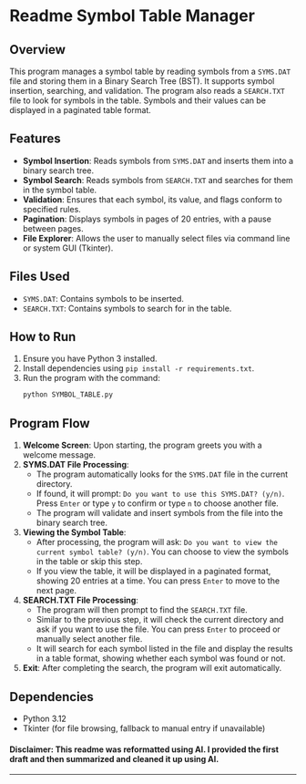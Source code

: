 # Readme Symbol Table Manager

## Overview
This program manages a symbol table by reading symbols from a `SYMS.DAT` file and storing them in a Binary Search Tree (BST). It supports symbol insertion, searching, and validation. The program also reads a `SEARCH.TXT` file to look for symbols in the table. Symbols and their values can be displayed in a paginated table format.

## Features
- **Symbol Insertion**: Reads symbols from `SYMS.DAT` and inserts them into a binary search tree.
- **Symbol Search**: Reads symbols from `SEARCH.TXT` and searches for them in the symbol table.
- **Validation**: Ensures that each symbol, its value, and flags conform to specified rules.
- **Pagination**: Displays symbols in pages of 20 entries, with a pause between pages.
- **File Explorer**: Allows the user to manually select files via command line or system GUI (Tkinter).

## Files Used
- `SYMS.DAT`: Contains symbols to be inserted.
- `SEARCH.TXT`: Contains symbols to search for in the table.

## How to Run
1. Ensure you have Python 3 installed.
2. Install dependencies using `pip install -r requirements.txt`.
3. Run the program with the command:
   ```bash
   python SYMBOL_TABLE.py
   ```

## Program Flow
1. **Welcome Screen**: Upon starting, the program greets you with a welcome message.
2. **SYMS.DAT File Processing**: 
   - The program automatically looks for the `SYMS.DAT` file in the current directory.
   - If found, it will prompt: `Do you want to use this SYMS.DAT? (y/n)`. Press `Enter` or type `y` to confirm or type `n` to choose another file.
   - The program will validate and insert symbols from the file into the binary search tree.
3. **Viewing the Symbol Table**:
   - After processing, the program will ask: `Do you want to view the current symbol table? (y/n)`. You can choose to view the symbols in the table or skip this step.
   - If you view the table, it will be displayed in a paginated format, showing 20 entries at a time. You can press `Enter` to move to the next page.
4. **SEARCH.TXT File Processing**:
   - The program will then prompt to find the `SEARCH.TXT` file.
   - Similar to the previous step, it will check the current directory and ask if you want to use the file. You can press `Enter` to proceed or manually select another file.
   - It will search for each symbol listed in the file and display the results in a table format, showing whether each symbol was found or not.
5. **Exit**: After completing the search, the program will exit automatically.

## Dependencies
- Python 3.12
- Tkinter (for file browsing, fallback to manual entry if unavailable)


#### Disclaimer: This readme was reformatted using AI. I provided the first draft and then summarized and cleaned it up using AI.
---